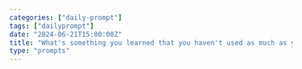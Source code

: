```yaml
---
categories: ["daily-prompt"]
tags: ["dailyprompt"]
date: "2024-06-21T15:00:00Z"
title: "What's something you learned that you haven't used as much as you thought you would?"
type: "prompts"
---
```

